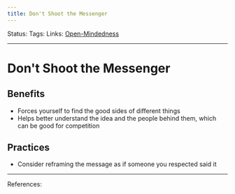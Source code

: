 ```yaml
---
title: Don't Shoot the Messenger
---
```

Status:
Tags:
Links: [Open-Mindedness](out/open-mindedness.md)
___
# Don't Shoot the Messenger
## Benefits
- Forces yourself to find the good sides of different things
- Helps better understand the idea and the people behind them, which can be good for competition
## Practices
- Consider reframing the message as if someone you respected said it
___
References:
